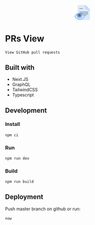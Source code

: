 <p align="center">
  <img src="./documentation/icon.svg" data-canonical-src="" width="10%" height="10%" >
</p>

# PRs View


`View GitHub pull requests`

## Built with
- Next.JS
- GraphQL
- TailwindCSS
- Typescript

## Development

### Install

```sh
npm ci
```

### Run

```sh
npm run dev
```

### Build

```sh
npm run build
```

## Deployment

Push master branch on github or run:

```sh
now
```